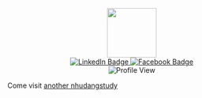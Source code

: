 <div id="header" align="center">
  <img src="https://i.giphy.com/media/v1.Y2lkPTc5MGI3NjExazN0YXM4eTY4bnRvaWJ3aGF4MWRkYmYzaGY4YXM3cDNvNHlkODRsaiZlcD12MV9pbnRlcm5hbF9naWZfYnlfaWQmY3Q9Zw/13HBDT4QSTpveU/giphy.gif" width="100"/>
</div>

<div id="badges" align="center">
  <a href="https://www.linkedin.com/in/nhudenerdyone/">
    <img src="https://img.shields.io/badge/LinkedIn-blue?style=for-the-badge&logo=linkedin&logoColor=white" alt="LinkedIn Badge"/>
  </a>
  <a href="https://www.facebook.com/nhudenerdyone">
    <img src="https://img.shields.io/badge/Facebook-lightpink?style=for-the-badge&logo=facebook&logoColor=black" alt="Facebook Badge"/>
  </a>
</div>

<div align="center">
  <img src="https://komarev.com/ghpvc/?username=nhudangstudy&style=flat-square&color=orange" alt="Profile View"/>
</div>

Come visit [another nhudangstudy](https://github.com/nhudangsleep)
